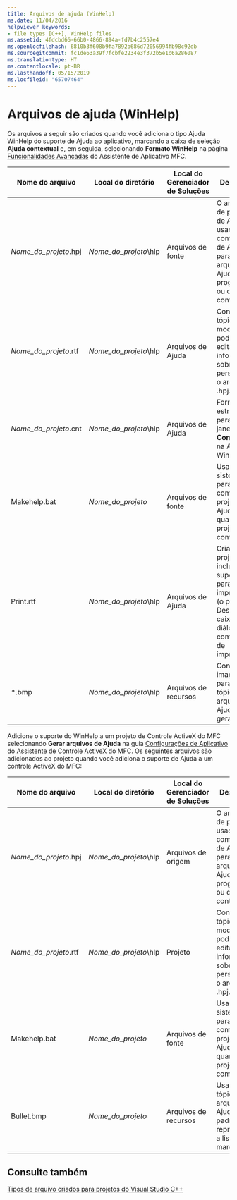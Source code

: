 ```yaml
---
title: Arquivos de ajuda (WinHelp)
ms.date: 11/04/2016
helpviewer_keywords:
- file types [C++], WinHelp files
ms.assetid: 4fdcbd66-66b0-4866-894a-fd7b4c2557e4
ms.openlocfilehash: 6810b3f608b9fa7892b686d72056994fb98c92db
ms.sourcegitcommit: fc1de63a39f7fcbfe2234e3f372b5e1c6a286087
ms.translationtype: HT
ms.contentlocale: pt-BR
ms.lasthandoff: 05/15/2019
ms.locfileid: "65707464"
---
```

# <a name="help-files-winhelp"></a>Arquivos de ajuda (WinHelp)

Os arquivos a seguir são criados quando você adiciona o tipo Ajuda WinHelp do suporte de Ajuda ao aplicativo, marcando a caixa de seleção **Ajuda contextual** e, em seguida, selecionando **Formato WinHelp** na página [Funcionalidades Avançadas](../../mfc/reference/advanced-features-mfc-application-wizard.md) do Assistente de Aplicativo MFC.

|Nome do arquivo|Local do diretório|Local do Gerenciador de Soluções|Descrição|
|---------------|------------------------|--------------------------------|-----------------|
|*Nome_do_projeto*.hpj|*Nome_do_projeto*\hlp|Arquivos de fonte|O arquivo de projeto de Ajuda usado pelo compilador de Ajuda para criar o arquivo de Ajuda do programa ou do controle.|
|*Nome_do_projeto*.rtf|*Nome_do_projeto*\hlp|Arquivos de Ajuda|Contém tópicos de modelo que podem ser editados e informações sobre como personalizar o arquivo .hpj.|
|*Nome_do_projeto*.cnt|*Nome_do_projeto*\hlp|Arquivos de Ajuda|Fornece a estrutura para a janela **Conteúdo** na Ajuda do Windows.|
|Makehelp.bat|*Nome_do_projeto*|Arquivos de fonte|Usado pelo sistema para compilar o projeto da Ajuda quando o projeto é compilado.|
|Print.rtf|*Nome_do_projeto*\hlp|Arquivos de Ajuda|Criado se o projeto inclui suporte para impressão (o padrão). Descreve as caixas de diálogo e os comandos de impressão.|
|*.bmp|*Nome_do_projeto*\hlp|Arquivos de recursos|Contém as imagens para os tópicos do arquivo de Ajuda gerados.|

Adicione o suporte do WinHelp a um projeto de Controle ActiveX do MFC selecionando **Gerar arquivos de Ajuda** na guia [Configurações de Aplicativo](../../mfc/reference/application-settings-mfc-activex-control-wizard.md) do Assistente de Controle ActiveX do MFC. Os seguintes arquivos são adicionados ao projeto quando você adiciona o suporte de Ajuda a um controle ActiveX do MFC:

|Nome do arquivo|Local do diretório|Local do Gerenciador de Soluções|Descrição|
|---------------|------------------------|--------------------------------|-----------------|
|*Nome_do_projeto*.hpj|*Nome_do_projeto*\hlp|Arquivos de origem|O arquivo de projeto usado pelo compilador de Ajuda para criar o arquivo de Ajuda do programa ou do controle.|
|*Nome_do_projeto*.rtf|*Nome_do_projeto*\hlp|Projeto|Contém tópicos de modelo que podem ser editados e informações sobre como personalizar o arquivo .hpj.|
|Makehelp.bat|*Nome_do_projeto*|Arquivos de fonte|Usado pelo sistema para compilar o projeto da Ajuda quando o projeto é compilado.|
|Bullet.bmp|*Nome_do_projeto*|Arquivos de recursos|Usado pelos tópicos de arquivo de Ajuda padrão para representar a lista com marcadores.|

## <a name="see-also"></a>Consulte também

[Tipos de arquivo criados para projetos do Visual Studio C++](file-types-created-for-visual-cpp-projects.md)
